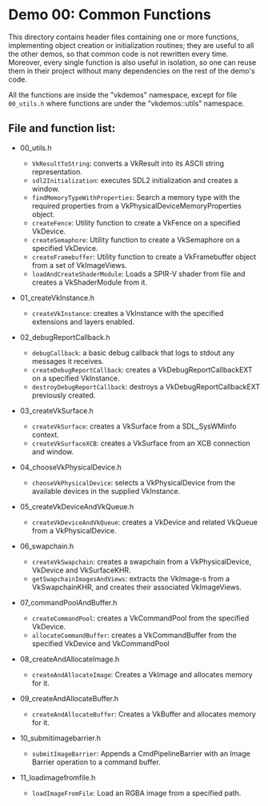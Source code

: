 Demo 00: Common Functions
=========================

This directory contains header files containing one or more functions, implementing object creation or initialization routines; they are useful to all the other demos, so that common code is not rewritten every time. Moreover, every single function is also useful in isolation, so one can reuse them in their project without many dependencies on the rest of the demo's code.

All the functions are inside the "vkdemos" namespace, except for file `00_utils.h` where functions are under the "vkdemos::utils" namespace.

File and function list:
-----------------------

- 00_utils.h

	- `VkResultToString`: converts a VkResult into its ASCII string representation.
	- `sdl2Initialization`: executes SDL2 initialization and creates a window.
	- `findMemoryTypeWithProperties`: Search a memory type with the required properties from a VkPhysicalDeviceMemoryProperties object.
	- `createFence`: Utility function to create a VkFence on a specified VkDevice.
	- `createSemaphore`: Utility function to create a VkSemaphore on a specified VkDevice.
	- `createFramebuffer`: Utility function to create a VkFramebuffer object from a set of VkImageViews.
	- `loadAndCreateShaderModule`: Loads a SPIR-V shader from file and creates a VkShaderModule from it.

- 01_createVkInstance.h

	- `createVkInstance`: creates a VkInstance with the specified extensions and layers enabled.

- 02_debugReportCallback.h

	- `debugCallback`: a basic debug callback that logs to stdout any messages it receives.
	- `createDebugReportCallback`: creates a VkDebugReportCallbackEXT on a specified VkInstance.
	- `destroyDebugReportCallback`: destroys a VkDebugReportCallbackEXT previously created.

- 03_createVkSurface.h

	- `createVkSurface`: creates a VkSurface from a SDL_SysWMinfo context.
	- `createVkSurfaceXCB`: creates a VkSurface from an XCB connection and window.

- 04_chooseVkPhysicalDevice.h

	- `chooseVkPhysicalDevice`: selects a VkPhysicalDevice from the available devices in the supplied VkInstance.

- 05_createVkDeviceAndVkQueue.h

	- `createVkDeviceAndVkQueue`: creates a VkDevice and related VkQueue from a VkPhysicalDevice.

- 06_swapchain.h

	- `createVkSwapchain`: creates a swapchain from a VkPhysicalDevice, VkDevice and VkSurfaceKHR.
	- `getSwapchainImagesAndViews`: extracts the VkImage-s from a VkSwapchainKHR, and creates their associated VkImageViews.

- 07_commandPoolAndBuffer.h

	- `createCommandPool`: creates a VkCommandPool from the specified VkDevice.
	- `allocateCommandBuffer`: creates a VkCommandBuffer from the specified VkDevice and VkCommandPool

- 08_createAndAllocateImage.h

	- `createAndAllocateImage`: Creates a VkImage and allocates memory for it.

- 09_createAndAllocateBuffer.h

	- `createAndAllocateBuffer`: Creates a VkBuffer and allocates memory for it.

- 10_submitimagebarrier.h

	- `submitImageBarrier`: Appends a CmdPipelineBarrier with an Image Barrier operation to a command buffer.

- 11_loadimagefromfile.h

	- `loadImageFromFile`: Load an RGBA image from a specified path.
